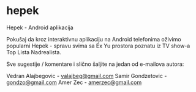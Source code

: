 hepek
=====

Hepek - Android aplikacija

Pokušaj da kroz interaktivnu aplikaciju na Android telefonima oživimo
popularni Hepek - spravu svima sa Ex Yu prostora poznatu iz TV show-a
Top Lista Nadrealista.

Sve sugestije / komentare i slično šaljite na jedan od e-mailova autora:

Vedran Alajbegovic - valajbeg@gmail.com
Samir Gondzetovic - gondzo@gmail.com
Amer Zec - amerzec@gmail.com